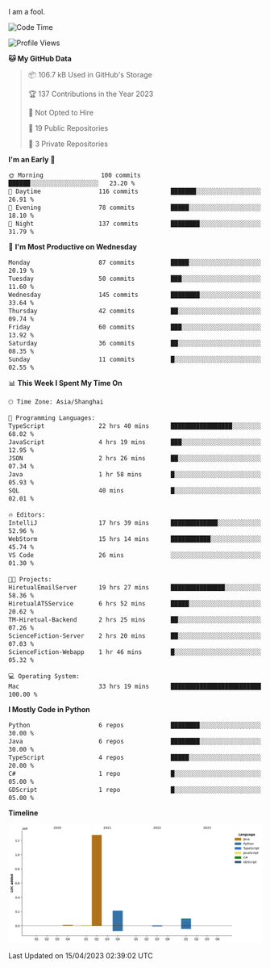 I am a fool.

<!--START_SECTION:waka-->
![Code Time](http://img.shields.io/badge/Code%20Time-308%20hrs%2057%20mins-blue)

![Profile Views](http://img.shields.io/badge/Profile%20Views-7-blue)

**🐱 My GitHub Data** 

> 📦 106.7 kB Used in GitHub's Storage 
 > 
> 🏆 137 Contributions in the Year 2023
 > 
> 🚫 Not Opted to Hire
 > 
> 📜 19 Public Repositories 
 > 
> 🔑 3 Private Repositories 
 > 
**I'm an Early 🐤** 

```text
🌞 Morning                100 commits         ██████░░░░░░░░░░░░░░░░░░░   23.20 % 
🌆 Daytime                116 commits         ███████░░░░░░░░░░░░░░░░░░   26.91 % 
🌃 Evening                78 commits          █████░░░░░░░░░░░░░░░░░░░░   18.10 % 
🌙 Night                  137 commits         ████████░░░░░░░░░░░░░░░░░   31.79 % 
```
📅 **I'm Most Productive on Wednesday** 

```text
Monday                   87 commits          █████░░░░░░░░░░░░░░░░░░░░   20.19 % 
Tuesday                  50 commits          ███░░░░░░░░░░░░░░░░░░░░░░   11.60 % 
Wednesday                145 commits         ████████░░░░░░░░░░░░░░░░░   33.64 % 
Thursday                 42 commits          ██░░░░░░░░░░░░░░░░░░░░░░░   09.74 % 
Friday                   60 commits          ███░░░░░░░░░░░░░░░░░░░░░░   13.92 % 
Saturday                 36 commits          ██░░░░░░░░░░░░░░░░░░░░░░░   08.35 % 
Sunday                   11 commits          █░░░░░░░░░░░░░░░░░░░░░░░░   02.55 % 
```


📊 **This Week I Spent My Time On** 

```text
🕑︎ Time Zone: Asia/Shanghai

💬 Programming Languages: 
TypeScript               22 hrs 40 mins      █████████████████░░░░░░░░   68.02 % 
JavaScript               4 hrs 19 mins       ███░░░░░░░░░░░░░░░░░░░░░░   12.95 % 
JSON                     2 hrs 26 mins       ██░░░░░░░░░░░░░░░░░░░░░░░   07.34 % 
Java                     1 hr 58 mins        █░░░░░░░░░░░░░░░░░░░░░░░░   05.93 % 
SQL                      40 mins             █░░░░░░░░░░░░░░░░░░░░░░░░   02.01 % 

🔥 Editors: 
IntelliJ                 17 hrs 39 mins      █████████████░░░░░░░░░░░░   52.96 % 
WebStorm                 15 hrs 14 mins      ███████████░░░░░░░░░░░░░░   45.74 % 
VS Code                  26 mins             ░░░░░░░░░░░░░░░░░░░░░░░░░   01.30 % 

🐱‍💻 Projects: 
HiretualEmailServer      19 hrs 27 mins      ███████████████░░░░░░░░░░   58.36 % 
HiretualATSService       6 hrs 52 mins       █████░░░░░░░░░░░░░░░░░░░░   20.62 % 
TM-Hiretual-Backend      2 hrs 25 mins       ██░░░░░░░░░░░░░░░░░░░░░░░   07.26 % 
ScienceFiction-Server    2 hrs 20 mins       ██░░░░░░░░░░░░░░░░░░░░░░░   07.03 % 
ScienceFiction-Webapp    1 hr 46 mins        █░░░░░░░░░░░░░░░░░░░░░░░░   05.32 % 

💻 Operating System: 
Mac                      33 hrs 19 mins      █████████████████████████   100.00 % 
```

**I Mostly Code in Python** 

```text
Python                   6 repos             ████████░░░░░░░░░░░░░░░░░   30.00 % 
Java                     6 repos             ████████░░░░░░░░░░░░░░░░░   30.00 % 
TypeScript               4 repos             █████░░░░░░░░░░░░░░░░░░░░   20.00 % 
C#                       1 repo              █░░░░░░░░░░░░░░░░░░░░░░░░   05.00 % 
GDScript                 1 repo              █░░░░░░░░░░░░░░░░░░░░░░░░   05.00 % 
```



**Timeline**

![Lines of Code chart](https://raw.githubusercontent.com/VeejaLiu/VeejaLiu/master/assets/bar_graph.png)


 Last Updated on 15/04/2023 02:39:02 UTC
<!--END_SECTION:waka-->
